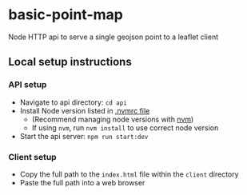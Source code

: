 # basic-point-map
Node HTTP api to serve a single geojson point to a leaflet client

## Local setup instructions

### API setup
- Navigate to api directory: `cd api`
- Install Node version listed in [.nvmrc file](/api/.nvmrc)
    - (Recommend managing node versions with [nvm](https://github.com/nvm-sh/nvm))
    - If using `nvm`, run `nvm install` to use correct node version 
- Start the api server: `npm run start:dev`

### Client setup
- Copy the full path to the `index.html` file within the `client` directory
- Paste the full path into a web browser
